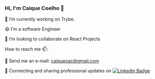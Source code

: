### Hi, I'm Caique Coelho 👋


🔭 I’m currently working on Trybe.

😄 I'm a software Engineer

🌱 I’m looking to collaborate on React Projects

How to reach me 📫:

📨 Send me an e-mail: caiqueoac@gmail.com

💼 Connecting and sharing professional updates on [![Linkedin Badge](https://img.shields.io/badge/-LinkedIn-0e76a8?style=flat-square&logo=Linkedin&logoColor=white)](https://www.linkedin.com/in/caiqueoac/) 



<!--
**caiqueoac/caiqueoac** is a ✨ _special_ ✨ repository because its `README.md` (this file) appears on your GitHub profile.

Here are some ideas to get you started:

- 🔭 I’m currently working on ...
- 🌱 I’m currently learning ...
- 👯 I’m looking to collaborate on ...
- 🤔 I’m looking for help with ...
- 💬 Ask me about ...
- 📫 How to reach me: ...
- 😄 Pronouns: ...
- ⚡ Fun fact: ...
-->
